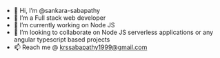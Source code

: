 - 👋 Hi, I’m @sankara-sabapathy
- 👀 I’m a Full stack web developer
- 🌱 I’m currently working on Node JS
- 💞️ I’m looking to collaborate on Node JS serverless applications or any angular typescript based projects
- 📫 Reach me @ krssabapathy1999@gmail.com
